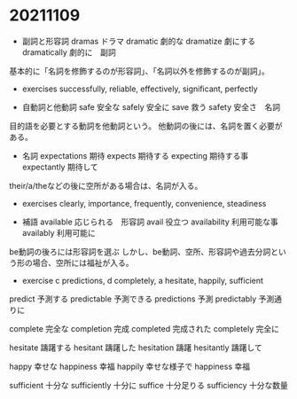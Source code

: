 # 20211109

- 副詞と形容詞
dramas ドラマ
dramatic 劇的な
dramatize 劇にする
dramatically 劇的に　副詞

基本的に「名詞を修飾するのが形容詞」、「名詞以外を修飾するのが副詞」。

- exercises
successfully, reliable, effectively, significant, perfectly

- 自動詞と他動詞
safe 安全な
safely 安全に
save 救う
safety 安全さ　名詞

目的語を必要とする動詞を他動詞という。
他動詞の後には、名詞を置く必要がある。

- 名詞
expectations 期待
expects 期待する
expecting 期待する事
expectantly 期待して

their/a/theなどの後に空所がある場合は、名詞が入る。

- exercises
clearly, importance, frequently, convenience, steadiness

- 補語
available 応じられる　形容詞
avail 役立つ
availability 利用可能な事
availably 利用可能に

be動詞の後ろには形容詞を選ぶ
しかし、be動詞、空所、形容詞や過去分詞という形の場合、空所には福祉が入る。

- exercise
c predictions, d completely, a hesitate, happily, sufficient

predict 予測する
predictable 予測できる
predictions 予測
predictably 予測通りに

complete 完全な
completion 完成
completed 完成された
completely 完全に

hesitate 躊躇する
hesitant 躊躇した
hesitation 躊躇
hesitantly 躊躇して

happy 幸せな
happiness 幸福
happily 幸せな様子で
happiness 幸福

sufficient 十分な
sufficiently 十分に
suffice 十分足りる
sufficiency 十分な数量
